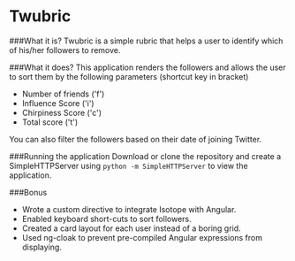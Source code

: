 # Twubric

###What it is?
Twubric is a simple rubric that helps a user to identify which of his/her followers to remove. 

###What it does?
This application renders the followers and allows the user to sort them by the following parameters (shortcut key in bracket)
- Number of friends ('f')
- Influence Score ('i')
- Chirpiness Score ('c')
- Total score ('t')

You can also filter the followers based on their date of joining Twitter.


###Running the application
Download or clone the repository and create a SimpleHTTPServer using `python -m SimpleHTTPServer` to view the application.

###Bonus 
- Wrote a custom directive to integrate Isotope with Angular.
- Enabled keyboard short-cuts to sort followers.  
- Created a card layout for each user instead of a boring grid.
- Used ng-cloak to prevent pre-compiled Angular expressions from displaying.